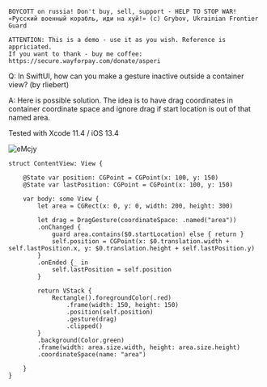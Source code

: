 ```
BOYCOTT on russia! Don't buy, sell, support - HELP TO STOP WAR!
«Русский военный корабль, иди на хуй!» (c) Grybov, Ukrainian Frontier Guard

ATTENTION: This is a demo - use it as you wish. Reference is appriciated.
If you want to thank - buy me coffee: https://secure.wayforpay.com/donate/asperi
```

Q: In SwiftUI, how can you make a gesture inactive outside a container view? (by rliebert)

A: Here is possible solution. The idea is to have drag coordinates in container coordinate space and ignore drag if start location is out of that named area.

Tested with Xcode 11.4 / iOS 13.4

![eMcjy](https://user-images.githubusercontent.com/62171579/169651655-40956e8c-1844-4a9f-80ac-0303654911b0.gif)

```
struct ContentView: View {

    @State var position: CGPoint = CGPoint(x: 100, y: 150)
    @State var lastPosition: CGPoint = CGPoint(x: 100, y: 150)

    var body: some View {
        let area = CGRect(x: 0, y: 0, width: 200, height: 300)

        let drag = DragGesture(coordinateSpace: .named("area"))
        .onChanged {
            guard area.contains($0.startLocation) else { return }
            self.position = CGPoint(x: $0.translation.width + self.lastPosition.x, y: $0.translation.height + self.lastPosition.y)
        }
        .onEnded {_ in
            self.lastPosition = self.position
        }

        return VStack {
            Rectangle().foregroundColor(.red)
                .frame(width: 150, height: 150)
                .position(self.position)
                .gesture(drag)
                .clipped()
        }
        .background(Color.green)
        .frame(width: area.size.width, height: area.size.height)
        .coordinateSpace(name: "area")

    }
}
```
